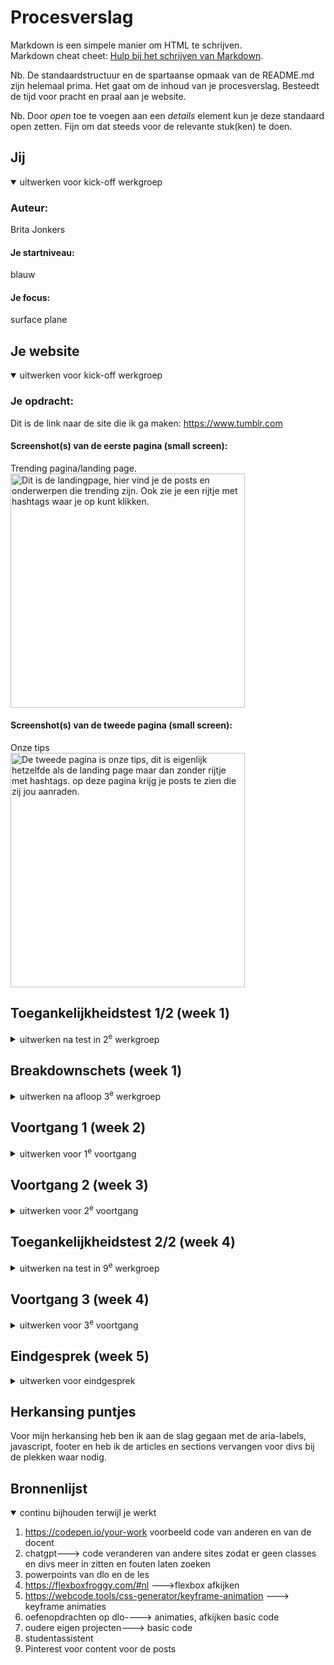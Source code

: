 # Procesverslag
Markdown is een simpele manier om HTML te schrijven.  
Markdown cheat cheet: [Hulp bij het schrijven van Markdown](https://github.com/adam-p/markdown-here/wiki/Markdown-Cheatsheet).

Nb. De standaardstructuur en de spartaanse opmaak van de README.md zijn helemaal prima. Het gaat om de inhoud van je procesverslag. Besteedt de tijd voor pracht en praal aan je website.

Nb. Door *open* toe te voegen aan een *details* element kun je deze standaard open zetten. Fijn om dat steeds voor de relevante stuk(ken) te doen.





## Jij

<details open>
  <summary>uitwerken voor kick-off werkgroep</summary>

  ### Auteur:
  Brita Jonkers
  #### Je startniveau:
blauw
  #### Je focus:
surface plane 
</details>





## Je website

<details open>
  <summary>uitwerken voor kick-off werkgroep</summary>

  ### Je opdracht:
Dit is de link naar de site die ik ga maken: https://www.tumblr.com
 #### Screenshot(s) van de eerste pagina (small screen): 
Trending pagina/landing page.
    <img src="readme-images/trending.png" width="375px" 
   alt="Dit is de landingpage, hier vind je de posts en onderwerpen die trending zijn. Ook zie je een rijtje met hashtags waar je op kunt klikken. ">

  #### Screenshot(s) van de tweede pagina (small screen):
  Onze tips  
  <img src="readme-images/onzetips.png" width="375px" alt="De tweede pagina is onze tips, dit is eigenlijk hetzelfde als de landing page maar dan zonder rijtje met hashtags. op deze pagina krijg je posts te zien die zij jou aanraden.">
 
</details>



## Toegankelijkheidstest 1/2 (week 1)

<details>
  <summary>uitwerken na test in 2<sup>e</sup> werkgroep</summary>

  ### Bevindingen
  Lijst met je bevindingen die in de test naar voren kwamen:
  frustraties aan screenreader
- geen beschrijving bij foto en waarom (AI niet accuraat)
- plaatjes met tekst 
- formulier met bot beveiliging

</details>



## Breakdownschets (week 1)

<details>
  <summary>uitwerken na afloop 3<sup>e</sup> werkgroep</summary>

  ### de hele pagina: 
  <img src="readme-images/Untitled-2.svg" width="375px" alt="breakdown van de hele pagina">

  ### dynamisch deel, hamburgermenu: 
  <img src="readme-images/breakdown schets2.svg" width="375px" alt="breakdown van een dynamisch deel, namelijk het hamburgermenu">

  
</details>





## Voortgang 1 (week 2)

<details>
  <summary>uitwerken voor 1<sup>e</sup> voortgang</summary>

  ### Stand van zaken
Het beginnen aan de site vind ik lastig, en ik heb moeite met het positioneren van content.

  ### Agenda voor meeting
  samen met je groepje opstellen



  Vragen op volgorde van meest interessant voor iedereen tot minst:

1. Ik zou graag willen weten hoe je de css op de 2e pagina kan krijgen?
2. Wat kan ik het beste toepassen bij de cheeseburger/afbeeldingen en hoe? (flexbox/grid)?
3. Hoe kan ik een uitklap menu maken, die zichtbaar wordt als de pagina een groter formaat is?
4. Hoe moet je beginnen?


  ### Verslag van meeting
  hier na afloop snel de uitkomsten van de meeting vastleggen

  - class op de body, en pagina gwn linken
  - punt 2
  - nog een punt
  - breakdown schets maken

</details>





## Voortgang 2 (week 3)

<details>
  <summary>uitwerken voor 2<sup>e</sup> voortgang</summary>

  ### Stand van zaken
ik liep met alles vast, kwam niet vooruit.

  ### Agenda voor meeting
  samen met je groepje opstellen
vragen op volgorde van meest interessant voor iedereen tot minst:

1. Hoe toon je de sluitknop in een hamburger menu? 
2. Hoe selecteer je dingen zonder classes en divs te gebruiken?
3. Hoe kan ik de Focus state goed vormgeven?
4. Wat is de bedoeling van de readme?



  ### Verslag van meeting
  hier na afloop snel de uitkomsten van de meeting vastleggen

  - duidelijke lijnen en kleur.
  - nth of type en aria-labels
  - proces bijhouden


</details>





## Toegankelijkheidstest 2/2 (week 4)

<details>
  <summary>uitwerken na test in 9<sup>e</sup> werkgroep</summary>

  ### Bevindingen
- linkjes worden opgelezen
- moeilijk om door de pagina heen te gaan
- een alt tags, geen beschrijvingen!
</details>





## Voortgang 3 (week 4)

<details>
  <summary>uitwerken voor 3<sup>e</sup> voortgang</summary>

  ### Stand van zaken
  Hashtags lijst ging goed. Animaties en posts namaken lukte niet! Navbar nog niet naar wens. 

  ### Agenda voor meeting
  samen met je groepje opstellen

 vragen op volgorde van meest interessant voor iedereen tot minst:

1.  Hoe krijg ik een blauwe lijn bij de navigatie bij de geselecteerde pagina, zonder divs en classes?
2. Hoe kan ik content positioneren?
3. hoe maak ik content horizontaal scrolbaar?
4. Hoe krijg ik de iconen van de tumblr post op de goede plek? 
5. Hoe krijg ik de afbeelding even breed als het scherm?
6. Waarom werkt mijn animatie niet bij telefoon size maar wel bij desktop size?




  ### Verslag van meeting
  hier na afloop snel de uitkomsten van de meeting vastleggen

  - li:nth-child(n):has(a:focus-within)  {        
	border-bottom: 0.2em solid #00aaff; 
	color: white;
  - grids en flexbox 2
  - Flexbox
  - flexbox
  - margin weg en width 100%
  - error in browser
</details>





## Eindgesprek (week 5)

<details>
  <summary>uitwerken voor eindgesprek</summary>

  ### Je uitkomst - karakteristiek screenshots:
  <img src="readme-images/Scherm­afbeelding 2024-10-04 om 02.18.12.png" width="375px" alt="uitkomst opdracht 1">


  ### Dit ging goed/Heb ik geleerd: 
  De laatste paar dagen ging het coderen over het algemeen een stuk beter, ik begon het zelfs leuk te vinden. Animaties toevoegen aan de website ging erg goed terwijl ik dat in het begin van het vak totaal niet kon. Ook ben ik tijdens het werken aan deze opdracht, vooral aan het einde, goed in de stof gedoken waardoor ik dingen ook makkelijker begreep als het uitgelegd werd of als ik het opzocht.

  <img src="readme-images/Scherm­afbeelding 2024-10-04 om 02.09.46.png" width="375px" alt="Dit ging goed, animaties toepassen">
  <img src="readme-images/Scherm­afbeelding 2024-10-04 om 02.09.50.png" width="375px" alt="Dit ging goed, animaties toepassen">
  <img src="readme-images/Scherm­afbeelding 2024-10-04 om 02.10.16.png" width="375px" alt="Dit ging goed, animaties toepassen">





  <img src="readme-images/dummy-plaatje.jpg" width="375px" alt="top">


  ### Dit was lastig/Is niet gelukt:
  Wat ik heel erg lastig vond is dingen op de goede plek krijgen. Ik ben echt uren bezig geweest met deze balk hetzelfde krijgen, maar alsnog is het me niet gelukt. Zie foto's.
  <img src="readme-images/mijnversie.png" width="375px" alt="bummer">
  <img src="readme-images/Scherm­afbeelding 2024-10-04 om 02.31.12.png" width="375px" alt="hoe het hoort">

  Ook wilde ik heel graag een animatie maken met de likebutton. Ik wilde dat hij iets deed als je er op klikte. Ik heb echt alles geprobeerd. Een andere afbeelding na klikken of wiebelen, kloppen, knipperen... Ik heb op wel 20 websites gekeken en chatgpt gespamt met vragen, maar het is me niet gelukt. Je had daar ook javascript voor nodig, en dat is er bij mij na het vak 'inleiding programeren' er uit gevlogen. Voor de microinteractie die we moesten hebben heb ik veel youtube video's opgezocht en door oude powerpoints heen gegaan. Dat hielp me om beter te begrijpen wat ik aan het doen was. Uiteindelijk heb ik ervoor gekozen om de likebutton te laten kloppen als je de pagina opent, net als twee andere animaties. Ook had ik graag kleurenthema's willen maken maar daar ben ik niet aan toegekomen.
</details>



## Herkansing puntjes
Voor mijn herkansing heb ben ik aan de slag gegaan met de aria-labels, javascript, footer en heb ik de articles en sections vervangen voor divs bij de plekken waar nodig. 



## Bronnenlijst

<details open>
  <summary>continu bijhouden terwijl je werkt</summary>

  1. https://codepen.io/your-work voorbeeld code van anderen en van de docent
  2. chatgpt---> code veranderen van andere sites zodat er geen classes en divs meer in zitten en fouten laten zoeken
  3. powerpoints van dlo en de les
  4. https://flexboxfroggy.com/#nl --->flexbox afkijken
  5. https://webcode.tools/css-generator/keyframe-animation ---> keyframe animaties
  6. oefenopdrachten op dlo----> animaties, afkijken basic code
  7. oudere eigen projecten---> basic code
  8. studentassistent 
  9. Pinterest voor content voor de posts

</details>
